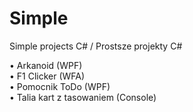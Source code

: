 # Simple
Simple projects C# / Prostsze projekty C#

• Arkanoid (WPF)  
• F1 Clicker (WFA)  
• Pomocnik ToDo (WPF)      
• Talia kart z tasowaniem (Console)
